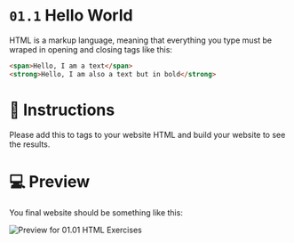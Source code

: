 # `01.1` Hello World

HTML is a markup language, meaning that everything you type must be wraped in opening and closing tags like this:

```html
<span>Hello, I am a text</span>
<strong>Hello, I am also a text but in bold</strong>
```

# 📝 Instructions

Please add this to tags to your website HTML and build your website to see the results.

# 💻 Preview

You final website should be something like this:

![Preview for 01.01 HTML Exercises](https://ucarecdn.com/04d1dd51-d2ba-47de-8c4f-43e7227a703e/ScreenShot20200225at75553PM.png)